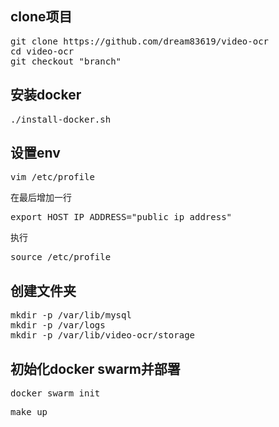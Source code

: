 ## clone项目
<pre>
git clone https://github.com/dream83619/video-ocr
cd video-ocr
git checkout "branch"
</pre>

## 安装docker

<pre>./install-docker.sh</pre>

## 设置env

<pre>vim /etc/profile</pre>

在最后增加一行
<pre>export HOST_IP_ADDRESS="public_ip_address"</pre>

执行
<pre>source /etc/profile</pre>

## 创建文件夹
<pre>
mkdir -p /var/lib/mysql
mkdir -p /var/logs
mkdir -p /var/lib/video-ocr/storage
</pre>

## 初始化docker swarm并部署
<pre>docker swarm init</pre>
<pre>make up</pre>

